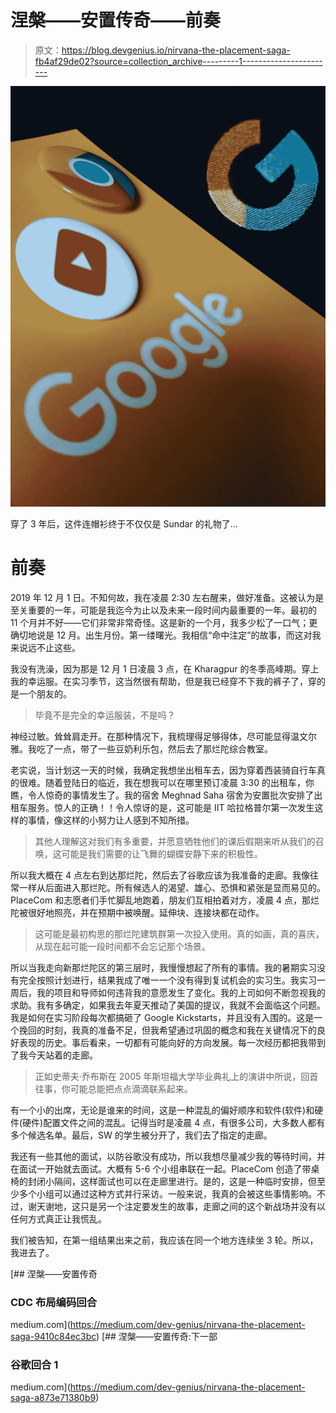 # 涅槃——安置传奇——前奏

> 原文：<https://blog.devgenius.io/nirvana-the-placement-saga-fb4af29de02?source=collection_archive---------1----------------------->

![](img/bd7136566e08c949d9a4a2e52954a6ea.png)

穿了 3 年后，这件连帽衫终于不仅仅是 Sundar 的礼物了…

# 前奏

2019 年 12 月 1 日。不知何故，我在凌晨 2:30 左右醒来，做好准备。这被认为是至关重要的一年，可能是我迄今为止以及未来一段时间内最重要的一年。最初的 11 个月并不好——它们非常非常奇怪。这是新的一个月，我多少松了一口气；更确切地说是 12 月。出生月份。第一缕曙光。我相信“命中注定”的故事，而这对我来说远不止这些。

我没有洗澡，因为那是 12 月 1 日凌晨 3 点，在 Kharagpur 的冬季高峰期。穿上我的幸运服。在实习季节，这当然很有帮助，但是我已经穿不下我的裤子了，穿的是一个朋友的。

> 毕竟不是完全的幸运服装，不是吗？

神经过敏。耸耸肩走开。在那种情况下，我梳理得足够得体，尽可能显得温文尔雅。我吃了一点，带了一些豆奶利乐包，然后去了那烂陀综合教室。

老实说，当计划这一天的时候，我确定我想坐出租车去，因为穿着西装骑自行车真的很难。随着登陆日的临近，我在想我可以在哪里预订凌晨 3:30 的出租车，你瞧，令人惊奇的事情发生了。我的宿舍 Meghnad Saha 宿舍为安置批次安排了出租车服务。惊人的正确！！令人惊讶的是，这可能是 IIT 哈拉格普尔第一次发生这样的事情，像这样的小努力让人感到不知所措。

> 其他人理解这对我们有多重要，并愿意牺牲他们的课后假期来听从我们的召唤，这可能是我们需要的让飞舞的蝴蝶安静下来的积极性。

所以我大概在 4 点左右到达那烂陀，然后去了谷歌应该为我准备的走廊。我像往常一样从后面进入那烂陀。所有候选人的渴望、雄心、恐惧和紧张是显而易见的。PlaceCom 和志愿者们手忙脚乱地跑着，朋友们互相拍着对方，凌晨 4 点，那烂陀被很好地照亮，并在预期中被唤醒。延伸块、连接块都在动作。

> 这可能是最初构思的那烂陀建筑群第一次投入使用。真的如画，真的喜庆，从现在起可能一段时间都不会忘记那个场景。

所以当我走向新那烂陀区的第三层时，我慢慢想起了所有的事情。我的暑期实习没有完全按照计划进行，结果我成了唯一一个没有得到复试机会的实习生。我实习一周后，我的项目和导师如何违背我的意愿发生了变化。我的上司如何不断忽视我的求助。我有多确定，如果我去年夏天推动了美国的提议，我就不会面临这个问题。我是如何在实习阶段每次都搞砸了 Google Kickstarts，并且没有入围的。这是一个挽回的时刻，我真的准备不足，但我希望通过巩固的概念和我在关键情况下的良好表现的历史。事后看来，一切都有可能向好的方向发展。每一次经历都把我带到了我今天站着的走廊。

> 正如史蒂夫·乔布斯在 2005 年斯坦福大学毕业典礼上的演讲中所说，回首往事，你可能总能把点点滴滴联系起来。

有一个小的出席，无论是谁来的时间，这是一种混乱的偏好顺序和软件(软件)和硬件(硬件)配置文件之间的混乱。记得当时是凌晨 4 点，有很多公司，大多数人都有多个候选名单。最后，SW 的学生被分开了，我们去了指定的走廊。

我还有一些其他的面试，以防谷歌没有成功，所以我想尽量减少我的等待时间，并在面试一开始就去面试。大概有 5-6 个小组串联在一起。PlaceCom 创造了带桌椅的封闭小隔间，这样面试也可以在走廊里进行。是的，这是一种临时安排，但至少多个小组可以通过这种方式并行采访。一般来说，我真的会被这些事情影响。不过，谢天谢地，这只是另一个注定要发生的故事，走廊之间的这个新战场并没有以任何方式真正让我慌乱。

我们被告知，在第一组结果出来之前，我应该在同一个地方连续坐 3 轮。所以，我进去了。

[](https://medium.com/dev-genius/nirvana-the-placement-saga-9410c84ec3bc) [## 涅槃——安置传奇

### CDC 布局编码回合

medium.com](https://medium.com/dev-genius/nirvana-the-placement-saga-9410c84ec3bc) [](https://medium.com/dev-genius/nirvana-the-placement-saga-a873e71380b9) [## 涅槃——安置传奇:下一部

### 谷歌回合 1

medium.com](https://medium.com/dev-genius/nirvana-the-placement-saga-a873e71380b9)